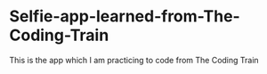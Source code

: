 # Selfie-app-learned-from-The-Coding-Train
This is the app which I am practicing to code from The Coding Train
